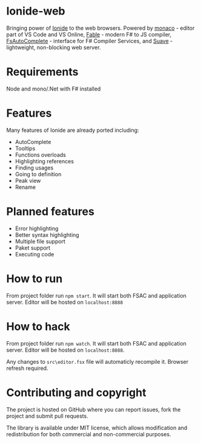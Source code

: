 # Ionide-web

Bringing power of [Ionide](https://ionide.io) to the web browsers. Powered by [monaco](https://github.com/Microsoft/monaco-editor) - editor part of VS Code and VS Online, [Fable](https://github.com/fsprojects/Fable) - modern F# to JS compiler, [FsAutoComplete](https://github.com/fsharp/FsAutoComplete) - interface for F# Compiler Services, and [Suave](https://suave.io/) - lightweight, non-blocking web server.

# Requirements

Node and mono/.Net with F# installed


# Features
 
Many features of Ionide are already ported including:

 * AutoComplete
 * Tooltips
 * Functions overloads
 * Highlighting references
 * Finding usages
 * Going to definition
 * Peak view
 * Rename

# Planned features

 * Error highlighting
 * Better syntax highlighting 
 * Multiple file support
 * Paket support
 * Executing code

# How to run

From project folder run `npm start`. It will start both FSAC and application server. Editor will be hosted on `localhost:8888`

# How to hack

From project folder run `npm watch`. It will start both FSAC and application server. Editor will be hosted on `localhost:8888`.

Any changes to `src\editor.fsx` file will automaticly recompile it. Browser refresh required.

# Contributing and copyright

The project is hosted on GitHub where you can report issues, fork the project and submit pull requests.

The library is available under MIT license, which allows modification and redistribution for both commercial and non-commercial purposes.
